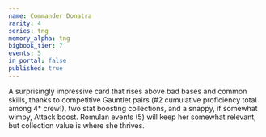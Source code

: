 ```yaml
---
name: Commander Donatra
rarity: 4
series: tng
memory_alpha: tng
bigbook_tier: 7
events: 5
in_portal: false
published: true
---
```


A surprisingly impressive card that rises above bad bases and common skills, thanks to competitive Gauntlet pairs (#2 cumulative proficiency total among 4* crew!), two stat boosting collections, and a snappy, if somewhat wimpy, Attack boost. Romulan events (5) will keep her somewhat relevant, but collection value is where she thrives.
